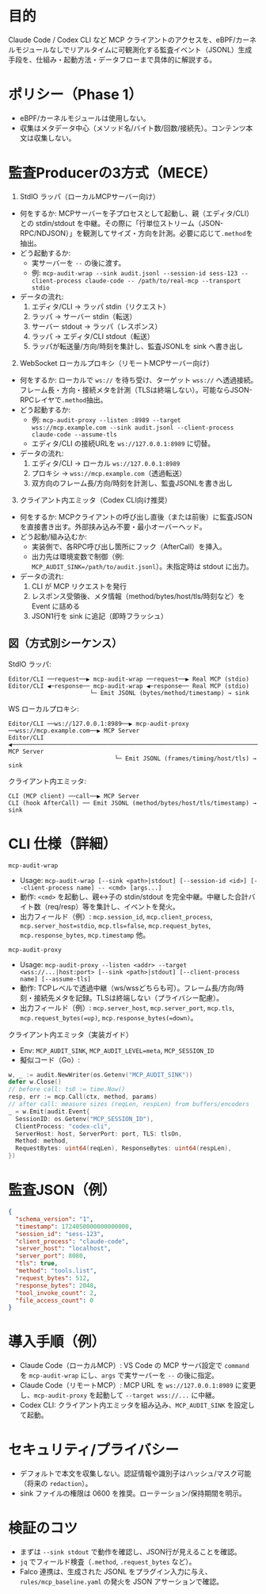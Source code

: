 # 目的

Claude Code / Codex CLI など MCP クライアントのアクセスを、eBPF/カーネルモジュールなしでリアルタイムに可観測化する監査イベント（JSONL）生成手段を、仕組み・起動方法・データフローまで具体的に解説する。

# ポリシー（Phase 1）

- eBPF/カーネルモジュールは使用しない。
- 収集はメタデータ中心（メソッド名/バイト数/回数/接続先）。コンテンツ本文は収集しない。

# 監査Producerの3方式（MECE）

1) StdIO ラッパ（ローカルMCPサーバー向け）
- 何をするか: MCPサーバーを子プロセスとして起動し、親（エディタ/CLI）との stdin/stdout を中継。その際に「行単位ストリーム（JSON-RPC/NDJSON）」を観測してサイズ・方向を計測。必要に応じて`.method`を抽出。
- どう起動するか:
  - 実サーバーを `--` の後に渡す。
  - 例: `mcp-audit-wrap --sink audit.jsonl --session-id sess-123 --client-process claude-code -- /path/to/real-mcp --transport stdio`
- データの流れ:
  1. エディタ/CLI → ラッパ stdin（リクエスト）
  2. ラッパ → サーバー stdin（転送）
  3. サーバー stdout → ラッパ（レスポンス）
  4. ラッパ → エディタ/CLI stdout（転送）
  5. ラッパが転送量/方向/時刻を集計し、監査JSONLを sink へ書き出し

2) WebSocket ローカルプロキシ（リモートMCPサーバー向け）
- 何をするか: ローカルで `ws://` を待ち受け、ターゲット `wss://` へ透過接続。フレーム長・方向・接続メタを計測（TLSは終端しない）。可能ならJSON-RPCレイヤで`.method`抽出。
- どう起動するか:
  - 例: `mcp-audit-proxy --listen :8989 --target wss://mcp.example.com --sink audit.jsonl --client-process claude-code --assume-tls`
  - エディタ/CLI の接続URLを `ws://127.0.0.1:8989` に切替。
- データの流れ:
  1. エディタ/CLI → ローカル `ws://127.0.0.1:8989`
  2. プロキシ → `wss://mcp.example.com`（透過転送）
  3. 双方向のフレーム長/方向/時刻を計測し、監査JSONLを書き出し

3) クライアント内エミッタ（Codex CLI向け推奨）
- 何をするか: MCPクライアントの呼び出し直後（または前後）に監査JSONを直接書き出す。外部挟み込み不要・最小オーバーヘッド。
- どう起動/組み込むか:
  - 実装側で、各RPC呼び出し箇所にフック（AfterCall）を挿入。
  - 出力先は環境変数で制御（例: `MCP_AUDIT_SINK=/path/to/audit.jsonl`）。未指定時は stdout に出力。
- データの流れ:
  1. CLI が MCP リクエストを発行
  2. レスポンス受領後、メタ情報（method/bytes/host/tls/時刻など）を Event に詰める
  3. JSON1行を sink に追記（即時フラッシュ）

## 図（方式別シーケンス）

StdIO ラッパ:
```
Editor/CLI ──request──▶ mcp-audit-wrap ──request──▶ Real MCP (stdio)
Editor/CLI ◀─response── mcp-audit-wrap ◀─response── Real MCP (stdio)
                       └─ Emit JSONL (bytes/method/timestamp) → sink
```

WS ローカルプロキシ:
```
Editor/CLI ──ws://127.0.0.1:8989──▶ mcp-audit-proxy ──wss://mcp.example.com──▶ MCP Server
Editor/CLI ◀─────────────────────────────────────────────────────────────────────── MCP Server
                              └─ Emit JSONL (frames/timing/host/tls) → sink
```

クライアント内エミッタ:
```
CLI (MCP client) ──call──▶ MCP Server
CLI (hook AfterCall) ── Emit JSONL (method/bytes/host/tls/timestamp) → sink
```

# CLI 仕様（詳細）

`mcp-audit-wrap`
- Usage: `mcp-audit-wrap [--sink <path>|stdout] [--session-id <id>] [--client-process name] -- <cmd> [args...]`
- 動作: `<cmd>` を起動し、親↔子の stdin/stdout を完全中継。中継した合計バイト数（req/resp）等を集計し、イベントを発火。
- 出力フィールド（例）: `mcp.session_id`, `mcp.client_process`, `mcp.server_host=stdio`, `mcp.tls=false`, `mcp.request_bytes`, `mcp.response_bytes`, `mcp.timestamp` 他。

`mcp-audit-proxy`
- Usage: `mcp-audit-proxy --listen <addr> --target <wss://...|host:port> [--sink <path>|stdout] [--client-process name] [--assume-tls]`
- 動作: TCPレベルで透過中継（ws/wssどちらも可）。フレーム長/方向/時刻・接続先メタを記録。TLSは終端しない（プライバシー配慮）。
- 出力フィールド（例）: `mcp.server_host`, `mcp.server_port`, `mcp.tls`, `mcp.request_bytes(=up)`, `mcp.response_bytes(=down)`。

クライアント内エミッタ（実装ガイド）
- Env: `MCP_AUDIT_SINK`, `MCP_AUDIT_LEVEL=meta`, `MCP_SESSION_ID`
- 擬似コード（Go）:
```go
w, _ := audit.NewWriter(os.Getenv("MCP_AUDIT_SINK"))
defer w.Close()
// before call: ts0 := time.Now()
resp, err := mcp.Call(ctx, method, params)
// after call: measure sizes (reqLen, respLen) from buffers/encoders
_ = w.Emit(audit.Event{
  SessionID: os.Getenv("MCP_SESSION_ID"),
  ClientProcess: "codex-cli",
  ServerHost: host, ServerPort: port, TLS: tlsOn,
  Method: method,
  RequestBytes: uint64(reqLen), ResponseBytes: uint64(respLen),
})
```

# 監査JSON（例）

```json
{
  "schema_version": "1",
  "timestamp": 1724050000000000000,
  "session_id": "sess-123",
  "client_process": "claude-code",
  "server_host": "localhost",
  "server_port": 8080,
  "tls": true,
  "method": "tools.list",
  "request_bytes": 512,
  "response_bytes": 2048,
  "tool_invoke_count": 2,
  "file_access_count": 0
}
```

# 導入手順（例）

- Claude Code（ローカルMCP）: VS Code の MCP サーバ設定で `command` を `mcp-audit-wrap` にし、`args` で実サーバーを `--` の後に指定。
- Claude Code（リモートMCP）: MCP URL を `ws://127.0.0.1:8989` に変更し、`mcp-audit-proxy` を起動して `--target wss://...` に中継。
- Codex CLI: クライアント内エミッタを組み込み、`MCP_AUDIT_SINK` を設定して起動。

# セキュリティ/プライバシー

- デフォルトで本文を収集しない。認証情報や識別子はハッシュ/マスク可能（将来の `redaction`）。
- sink ファイルの権限は 0600 を推奨。ローテーション/保持期間を明示。

# 検証のコツ

- まずは `--sink stdout` で動作を確認し、JSON行が見えることを確認。
- `jq` でフィールド検査（`.method`, `.request_bytes` など）。
- Falco 連携は、生成された JSONL をプラグイン入力に与え、`rules/mcp_baseline.yaml` の発火を JSON アサーションで確認。

